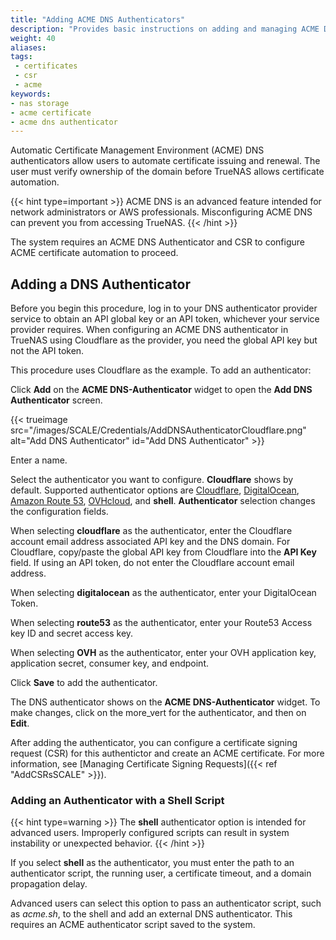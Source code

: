 ```yaml
---
title: "Adding ACME DNS Authenticators"
description: "Provides basic instructions on adding and managing ACME DNS authenticators in TrueNAS."
weight: 40
aliases:
tags:
 - certificates
 - csr
 - acme
keywords:
- nas storage 
- acme certificate
- acme dns authenticator
---
```


Automatic Certificate Management Environment (ACME) DNS authenticators allow users to automate certificate issuing and renewal.
The user must verify ownership of the domain before TrueNAS allows certificate automation.

{{< hint type=important >}}
ACME DNS is an advanced feature intended for network administrators or AWS professionals. Misconfiguring ACME DNS can prevent you from accessing TrueNAS.
{{< /hint >}}

The system requires an ACME DNS Authenticator and CSR to configure ACME certificate automation to proceed.

## Adding a DNS Authenticator

Before you begin this procedure, log in to your DNS authenticator provider service to obtain an API global key or an API token, whichever your service provider requires.
When configuring an ACME DNS authenticator in TrueNAS using Cloudflare as the provider, you need the global API key but not the API token.

This procedure uses Cloudflare as the example.
To add an authenticator:

Click **Add** on the **ACME DNS-Authenticator** widget to open the **Add DNS Authenticator** screen.

{{< trueimage src="/images/SCALE/Credentials/AddDNSAuthenticatorCloudflare.png" alt="Add DNS Authenticator" id="Add DNS Authenticator" >}}

Enter a name.

Select the authenticator you want to configure. **Cloudflare** shows by default.
Supported authenticator options are [Cloudflare](https://www.cloudflare.com), [DigitalOcean](https://www.digitalocean.com/), [Amazon Route 53](https://aws.amazon.com/route53/), [OVHcloud](https://www.ovhcloud.com/en/domains/), and **shell**.
**Authenticator** selection changes the configuration fields.

When selecting **cloudflare** as the authenticator, enter the Cloudflare account email address associated API key and the DNS domain.
For Cloudflare, copy/paste the global API key from Cloudflare into the **API Key** field.
If using an API token, do not enter the Cloudflare account email address.

When selecting **digitalocean** as the authenticator, enter your DigitalOcean Token.

When selecting **route53** as the authenticator, enter your Route53 Access key ID and secret access key.

When selecting **OVH** as the authenticator, enter your OVH application key, application secret, consumer key, and endpoint.  

Click **Save** to add the authenticator.

The DNS authenticator shows on the **ACME DNS-Authenticator** widget. To make changes, click on the <span class="material-icons">more_vert</span> for the authenticator, and then on **Edit**.

After adding the authenticator, you can configure a certificate signing request (CSR) for this authentictor and create an ACME certificate.
For more information, see [Managing Certificate Signing Requests]({{< ref "AddCSRsSCALE" >}}).

### Adding an Authenticator with a Shell Script

{{< hint type=warning >}}
The **shell** authenticator option is intended for advanced users. Improperly configured scripts can result in system instability or unexpected behavior.
{{< /hint >}}

If you select **shell** as the authenticator, you must enter the path to an authenticator script, the running user, a certificate timeout, and a domain propagation delay.

Advanced users can select this option to pass an authenticator script, such as *acme.sh*, to the shell and add an external DNS authenticator.
This requires an ACME authenticator script saved to the system.
